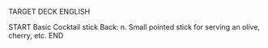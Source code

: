 TARGET DECK
ENGLISH

START
Basic
Cocktail stick
Back: n. Small pointed stick for serving an olive, cherry, etc.
END
